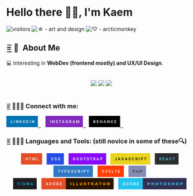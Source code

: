 # Hello there 👋🏻, I'm Kaem

![visitors](https://visitor-badge.laobi.icu/badge?page_id=santhitak)
![☆ - art and design](https://img.shields.io/badge/☆-art_and_design-ae7be7)
![♡ - arcticmonkey](https://img.shields.io/badge/♡-arcticmonkey-33b8ab)

## =͟͟͞͞ 🦊 &nbsp;About Me
💻 Interesting in <b>WebDev (frontend mostly) and UX/UI Design</b>.

<br>

<div align="center">
  <img src="https://github-readme-stats.vercel.app/api?username=santhitak&show_icons=true&theme=tokyonight" />
  <img src="https://github-readme-stats.vercel.app/api/top-langs/?username=santhitak&theme=tokyonight&layout=compact&card_width=445"/>
  <img src="http://github-readme-streak-stats.herokuapp.com?user=santhitak&theme=tokyonight"/>
</div>

<br>

<h3 align="left"> =͟͟͞͞ 👨🏻‍💻 Connect with me:</h3>
<p align="left">
    <a href="https://linkedin.com/in/santhita-krajangwongpaisan-7372121b0" target="blank" >
        <img src="/img/linkedin.svg" height="30" />&nbsp;&nbsp;</a>&nbsp;&nbsp;
    <a href="https://instagram.com/santhitaaa" target="blank" >
        <img src="/img/instagram.svg" height="30" />&nbsp;&nbsp;</a>&nbsp;
    <a href="https://www.behance.net/santhitak" target="blank" >
        <img src="/img/behance.svg" height="30" />&nbsp;&nbsp;</a>&nbsp;
</p>

<h3 align="left"> =͟͟͞͞ 👨🏻‍🔧 Languages and Tools:&nbsp;(still novice in some of these🔍)</h3>
  <div align="center">
    <img src="/img/html.svg" height="30" />&nbsp;&nbsp;
    <img src="/img/css.svg" height="30" />&nbsp;&nbsp;
    <img src="/img/bootstrap.svg" height="30" />&nbsp;&nbsp;
    <img src="/img/javascript.svg" height="30" />&nbsp;&nbsp;
    <img src="/img/react.svg" height="30" />&nbsp;&nbsp;
    <img src="/img/typescript.svg" height="30" />&nbsp;&nbsp;
    <img src="/img/svelte.svg" height="30" />&nbsp;&nbsp;
    <img src="/img/php.svg" height="30" />&nbsp;&nbsp;
  </div>
  <div align="center">
    <img src="/img/figma.svg" height="30" />&nbsp;&nbsp;
    <img src="/img/adobe-illustrator.svg" height="30" />&nbsp;&nbsp;
    <img src="/img/adobe-photoshop.svg" height="30" />&nbsp;&nbsp;
</div>
